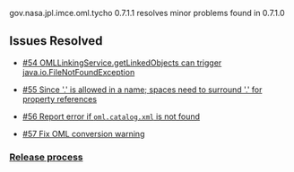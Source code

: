 gov.nasa.jpl.imce.oml.tycho 0.7.1.1 resolves minor problems found in 0.7.1.0

## Issues Resolved

- [#54 OMLLinkingService.getLinkedObjects can trigger java.io.FileNotFoundException](https://github.com/JPL-IMCE/gov.nasa.jpl.imce.oml.tycho/issues/54)

- [#55 Since '.' is allowed in a name; spaces need to surround '.' for property references](https://github.com/JPL-IMCE/gov.nasa.jpl.imce.oml.tycho/issues/55)

- [#56 Report error if `oml.catalog.xml` is not found](https://github.com/JPL-IMCE/gov.nasa.jpl.imce.oml.tycho/issues/56)

- [#57 Fix OML conversion warning](https://github.com/JPL-IMCE/gov.nasa.jpl.imce.oml.tycho/issues/57)

### [Release process](releaseProcess.markdown)
